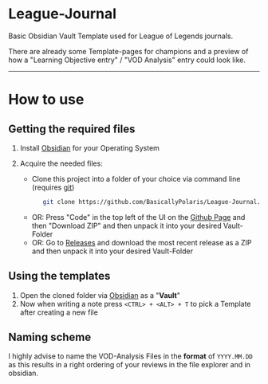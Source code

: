 # League-Journal
Basic Obsidian Vault Template used for League of Legends journals.

There are already some Template-pages for champions and a preview of how a "Learning Objective entry" / "VOD Analysis" entry could look like.

---
# How to use

## Getting the required files
1. Install [Obsidian](https://obsidian.md/) for your Operating System
2. Acquire the needed files:

   - Clone this project into a folder of your choice via command line (requires [git](https://git-scm.com/))
      ```zsh
         git clone https://github.com/BasicallyPolaris/League-Journal.git
      ```
   - OR: Press "Code" in the top left of the UI on the [Github Page](https://github.com/BasicallyPolaris/League-Doc) and then "Download ZIP" and then unpack it into your desired Vault-Folder
   - OR: Go to [Releases](https://github.com/BasicallyPolaris/League-Journal/releases) and download the most recent release as a ZIP and then unpack it into your desired Vault-Folder


## Using the templates
1. Open the cloned folder via [Obsidian](https://obsidian.md/) as a "**Vault**"
2. Now when writing a note press `<CTRL> + <ALT> + T` to pick a Template after creating a new file

## Naming scheme
I highly advise to name the VOD-Analysis Files in the **format** of `YYYY.MM.DD` as this results in a right ordering of your reviews in the file explorer and in obsidian.
